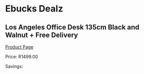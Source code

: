 
# Ebucks Dealz
## Los Angeles Office Desk 135cm Black and Walnut + Free Delivery
[Product Page](https://www.ebucks.com/web/shop/productSelected.do?prodId=1144847249&catId=1130195724)

Price: R1499.00

Savings: 


	